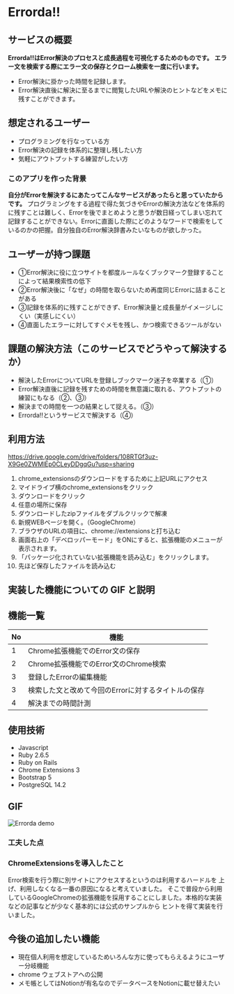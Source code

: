 # Errorda!!

## サービスの概要

**Errorda!!はError解決のプロセスと成長過程を可視化するためのものです。**
**エラー文を検索する際にエラー文の保存とクローム検索を一度に行います。**

- Error解決に掛かった時間を記録します。
- Error解決直後に解決に至るまでに閲覧したURLや解決のヒントなどをメモに残すことができます。

## 想定されるユーザー

- プログラミングを行なっている方
- Error解決の記録を体系的に整理し残したい方
- 気軽にアウトプットする練習がしたい方

### このアプリを作った背景

**自分がErrorを解決するにあたってこんなサービスがあったらと思っていたからです。** プログラミングをする過程で得た気づきやErrorの解決方法などを体系的に残すことは難しく、Errorを後でまとめようと思うが数日経ってしまい忘れて記録することができない。Errorに直面した際にどのようなワードで検索をしているのかの把握。自分独自のError解決辞書みたいなものが欲しかった。

## ユーザーが持つ課題

- ①Error解決に役に立つサイトを都度ルールなくブックマーク登録することによって結果検索性の低下
- ②Error解決後に「なぜ」の時間を取らないため再度同じErrorに詰まることがある
- ③記録を体系的に残すことができず、Error解決量と成長量がイメージしにくい（実感しにくい）
- ④直面したエラーに対してすぐメモを残し、かつ検索できるツールがない

## 課題の解決方法（このサービスでどうやって解決するか）

- 解決したErrorについてURLを登録しブックマーク迷子を卒業する（①）
- Error解決直後に記録を残すための時間を無意識に取れる、アウトプットの練習にもなる（②、③）
- 解決までの時間を一つの結果として捉える。（③）
- Errorda!!というサービスで解決する（④）

## 利用方法
https://drive.google.com/drive/folders/108RTGf3uz-X9Ge0ZWMlEp0CLeyDDgqGu?usp=sharing
1. chrome_extensionsのダウンロードをするために上記URLにアクセス
2. マイドライブ横のchrome_extensionsをクリック
3. ダウンロードをクリック
4. 任意の場所に保存
5. ダウンロードしたzipファイルをダブルクリックで解凍
6. 新規WEBページを開く。（GoogleChrome）
7. ブラウザのURLの項目に、chrome://extensionsと打ち込む
8. 画面右上の「デベロッパーモード」をONにすると、拡張機能のメニューが表示されます。
9. 「パッケージ化されていない拡張機能を読み込む」をクリックします。
10. 先ほど保存したファイルを読み込む


## 実装した機能についての GIF と説明

## 機能一覧

| No  | 機能             |
| --- | ---------------- |
| 1   | Chrome拡張機能でのError文の保存         |
| 2   | Chrome拡張機能でのError文のChrome検索    |
| 3   | 登録したErrorの編集機能|
| 3   | 検索した文と改めて今回のErrorに対するタイトルの保存|
| 4   | 解決までの時間計測     |

## 使用技術

- Javascript
- Ruby 2.6.5
- Ruby on Rails
- Chrome Extensions 3
- Bootstrap 5
- PostgreSQL 14.2

## GIF
![Errorda demo](https://user-images.githubusercontent.com/75469934/159679049-ecf86959-ebcc-4246-9aaa-cfc91601e949.gif)
### 工夫した点

### ChromeExtensionsを導入したこと
Error検索を行う際に別サイトにアクセスするというのは利用するハードルを
上げ、利用しなくなる一番の原因になると考えていました。
そこで普段から利用しているGoogleChromeの拡張機能を採用することにしました。本格的な実装などの記事などが少なく基本的には公式のサンプルから
ヒントを得て実装を行いました。
## 今後の追加したい機能

- 現在個人利用を想定しているためいろんな方に使ってもらえるようにユーザー分岐機能
- chrome ウェブストアへの公開
- メモ帳としてはNotionが有名なのでデータベースをNotionに載せ替えたい